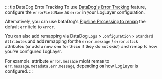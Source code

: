 ::: tip DataDog Error Tracking
To use [DataDog's Error Tracking](https://docs.datadoghq.com/logs/error_tracking/) feature, configure the `errorFieldName` as `error` in your LogLayer configuration.

Alternatively, you can use DataDog's [Pipeline Processing to remap](https://docs.datadoghq.com/logs/error_tracking/backend/?tab=serilog#setup) the default `err` field to `error`.

You can also add remapping via DataDog `Logs` > `Configuration` > `Standard Attributes` and add remapping for the `error.message` / `error.stack` attributes (or add a new one for these if they do not exist) and remap to how you've configured LogLayer.

For example, attribute `error.message` might remap to `err.message,metadata.err.message`, depending on how LogLayer is configured.
:::
